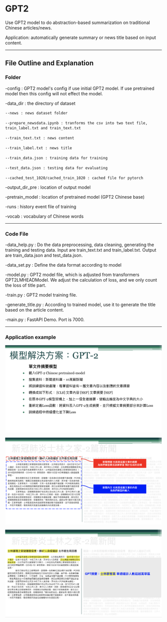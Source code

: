 # GPT2

Use GPT2 model to do abstraction-based summarization on traditional Chinese articles/news.

Application: automatically generate summary or news title based on input content. 

-------------
## File Outline and Explanation

### Folder 

-config : GPT2 model's config if use initial GPT2 model. If use pretrained model then this config will not effect the model.

-data_dir : the directory of dataset

    --news : news dataset folder

    --prepare_newsdata.ipynb : tranforms the csv into two text file, train_label.txt and train_text.txt

    --train_text.txt : news content
    
    --train_label.txt : news title

    --train_data.json : training data for training

    --test_data.json : testing data for evaluating
    
    --cached_test_1020/cached_train_1020 : cached file for pytorch

-output_dir_pre : location of output model 

-pretrain_model : location of pretrained model (GPT2 Chinese base)

-runs : history event file of training

-vocab : vocabulary of Chinese words

--------
### Code File

-data_help.py : Do the data preprocessing, data cleaning, generating the training and testing data. 
Input are train_text.txt and train_label.txt. Output are train_data.json and test_data.json.

-data_set.py : Define the data format according to model

-model.py : GPT2 model file, which is adjusted from transformers GPT2LMHEADModel. We adjust the calculation of loss, and we only count the loss of title part.

-train.py : GPT2 model training file.

-generate_title.py : According to trained model, use it to generate the title based on the article content.

-main.py :  FastAPI Demo. Port is 7000.

------
### Application example

![image](static/1.png)

![image](static/2.png)

![image](static/3.png)

